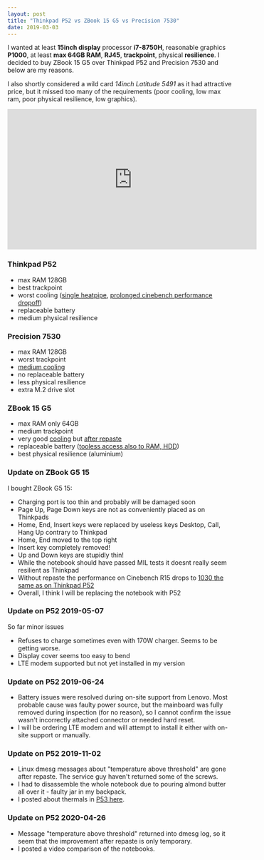 ```yaml
---
layout: post
title: "Thinkpad P52 vs ZBook 15 G5 vs Precision 7530"
date: 2019-03-03
---
```


I wanted at least __15inch display__ processor __i7-8750H__, reasonable graphics __P1000__, at least __max 64GB RAM__, __RJ45__, __trackpoint__, physical __resilience__. I decided to buy ZBook 15 G5 over Thinkpad P52 and Precision 7530 and below are my reasons.

I also shortly considered a wild card _14inch Latitude 5491_ as it had attractive price, but it missed too many of the requirements (poor cooling, low max ram, poor physical resilience, low graphics).

<iframe width="560" height="315" src="https://www.youtube-nocookie.com/embed/sRnKbLtE21k?controls=0" frameborder="0" allow="accelerometer; autoplay; encrypted-media; gyroscope; picture-in-picture" allowfullscreen></iframe>

### Thinkpad P52

- max RAM 128GB
- best trackpoint
- worst cooling ([single heatpipe](http://forum.notebookreview.com/attachments/cooling_comparison-png.160125/), [prolonged cinebench performance dropoff](https://www.notebookcheck.net/Lenovo-ThinkPad-P52-i7-P1000-FHD-Workstation-Review.322974.0.html))
- replaceable battery
- medium physical resilience

### Precision 7530 

- max RAM 128GB
- worst trackpoint
- [medium cooling](https://scene7-cdn.dell.com/is/image//DellComputer/workstation-precision-7530-html5-thumb-image-set?wid=1110&fmt=png-alpha)
- no replaceable battery
- less physical resilience
- extra M.2 drive slot

### ZBook 15 G5

- max RAM only 64GB
- medium trackpoint
- very good [cooling](https://f1.media.brightcove.com/8/1160438711001/1160438711001_5763673639001_5763663561001-vs.jpg?pubId=4119874066001&videoId=5763349495001) but [after repaste](http://forum.notebookreview.com/threads/dell-precision-7530-hp-zbook-15-g5-or-lenovo-thinkpad-p52.820474/page-26#post-10817321)
- replaceable battery ([tooless access also to RAM, HDD](https://i.ytimg.com/vi/4jW1loaLgyI/maxresdefault.jpg))
- best physical resilience (aluminium)

### Update on ZBook G5 15

I bought ZBook G5 15:

- Charging port is too thin and probably will be damaged soon
- Page Up, Page Down keys are not as conveniently placed as on Thinkpads
- Home, End, Insert keys were replaced by useless keys Desktop, Call, Hang Up contrary to Thinkpad
- Home, End moved to the top right
- Insert key completely removed!
- Up and Down keys are stupidly thin!
- While the notebook should have passed MIL tests it doesnt really seem resilient as Thinkpad
- Without repaste the performance on Cinebench R15 drops to [1030 the same as on Thinkpad P52](https://www.notebookcheck.net/Lenovo-ThinkPad-P52-i7-P1000-FHD-Workstation-Review.322974.0.html)
- Overall, I think I will be replacing the notebook with P52

### Update on P52 2019-05-07
So far minor issues 

- Refuses to charge sometimes even with 170W charger. Seems to be getting worse.
- Display cover seems too easy to bend
- LTE modem supported but not yet installed in my version


### Update on P52 2019-06-24
- Battery issues were resolved during on-site support from Lenovo. Most probable cause was faulty power source, but the mainboard was fully removed during inspection (for no reason), so I cannot confirm the issue wasn't incorrectly attached connector or needed hard reset.
- I will be ordering LTE modem and will attempt to install it either with on-site support or manually.


### Update on P52 2019-11-02
- Linux dmesg messages about "temperature above threshold" are gone after repaste. The service guy haven't returned some of the screws.
- I had to disassemble the whole notebook due to pouring almond butter all over it - faulty jar in my backpack.
- I posted about thermals in [P53 here](https://vaclavkosar.com/2019/11/02/Thinkpad-P53-vs-P52-Thermals.html).


### Update on P52 2020-04-26
- Message "temperature above threshold" returned into dmesg log, so it seem that the improvement after repaste is only temporary.
- I posted a video comparison of the notebooks.

